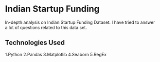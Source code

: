 # Indian Startup Funding
In-depth analysis on Indian Startup Funding Dataset. I have tried to answer a lot of questions related to this data set.
## Technologies Used
1.Python
2.Pandas
3.Matplotlib
4.Seaborn
5.RegEx
